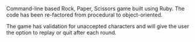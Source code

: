 Command-line based Rock, Paper, Scissors game built using Ruby. The code has been re-factored from procedural to object-oriented. 

The game has validation for unaccepted characters and will give the user the option to replay or quit after each round.